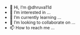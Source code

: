 - 👋 Hi, I’m @dhruva11d
- 👀 I’m interested in ...
- 🌱 I’m currently learning ...
- 💞️ I’m looking to collaborate on ...
- 📫 How to reach me ...

<!---
dhruva11d/dhruva11d is a ✨ special ✨ repository because its `README.md` (this file) appears on your GitHub profile.
You can click the Preview link to take a look at your changes.
--->
